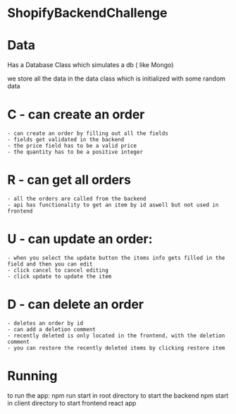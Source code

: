# ShopifyBackendChallenge

# Data
Has a Database Class which simulates a db ( like Mongo)

we store all the data in the data class which is initialized with some random data

# C - can create an order
    - can create an order by filling out all the fields
    - fields get validated in the backend
    - the price field has to be a valid price
    - the quantity has to be a positive integer
# R - can get all orders
    - all the orders are called from the backend
    - api has functionality to get an item by id aswell but not used in frontend
# U - can update an order:
    - when you select the update button the items info gets filled in the field and then you can edit
    - click cancel to cancel editing
    - click update to update the item
# D - can delete an order
    - deletes an order by id 
    - can add a deletion comment
    - recently deleted is only located in the frontend, with the deletion comment
    - you can restore the recently deleted items by clicking restore item


# Running
to run the app:
    npm run start in root directory to start the backend
    npm start in client directory to start frontend react app
